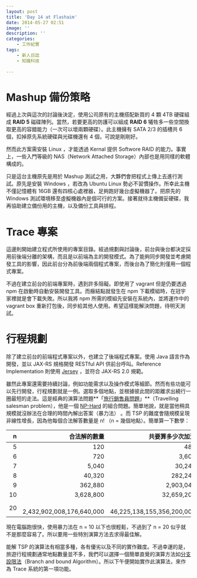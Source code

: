 ```yaml
---
layout: post
title: 'Day 14 at Flashaim'
date: 2014-05-27 02:51
image: ''
description: ''
categories:
    - 工作紀實
tags:
    - 新人日誌
    - 知識科技
 
---
```

# Mashup 備份策略

經過上次與這次的討論後決定，使用公司原有的主機搭配新買的 4 顆 4TB 硬碟組成 **RAID 5** 磁碟陣列。當然，若要更高的防護可以組成 **RAID 6** 犧牲多一些空間換取更高的容錯能力（一次可以壞兩顆硬碟）。此主機擁有 SATA 2/3 的插槽共 6 個，扣掉原先系統硬碟與光碟機還有 4 個，可說是剛剛好。

然而此方案需安裝 Linux ，才能透過 Kernal 提供 Softwore RAID 的能力。事實上，一些入門等級的 NAS（Network Attached Storage）內部也是用同樣的軟體構成的。

只是這台主機原先是用於 Mashup 測試之用，大夥們會把程式上傳上去進行測試。原先是安裝 Windows ，若改為 Ubuntu Linux 勢必不習慣操作。所幸此主機不僅記憶體有 16GB 還有四核心處裡器，足夠跑好幾台虛擬機器了。把原先的 Windows 測試環境移至虛擬機器內是個可行的方案。接著就待主機備妥硬碟，我再協助建立備份用的主機，以及備份工具與排程。

# Trace 專案

這邊則開始建立程式所使用的專案目錄。經過規劃與討論後，前台與後台都決定採用前後端分離的架構，而且是以前端為主的開發模式。為了能夠同步開發並考慮開發工具的影響，因此前台分為前後端兩個程式專案，而後台為了簡化則僅用一個程式專案。

不過在建立前台的前端專案時，遇到許多阻礙。即使用了 vagrant 但是仍要透過 npm 在啟動時自動安裝開發工具。而癥結點就發生在 npm 下載模組時，在冠宇家裡就是會下載失敗。所以我將 npm 所需的模組先安裝在系統內，並將運作中的 vagrant box 重新打包後，同步給其他人使用。希望這樣能解決問題，待明天測試。

# 行程規劃

除了建立前台的前端程式專案以外，也建立了後端程式專案。使用 Java 語言作為開發，並以 JAX-RS 規格開發 RESTful API 供前台呼叫。Reference Implementation 則使用 [Jersey](https://jersey.java.net) ，並符合 JAX-RS 2.0 規範。

雖然此專案還需要持續討論，例如功能需求以及操作模式等細節。然而有些功能可以先行開發，行程規劃就是一例。選取多個地點，並根據彼此間的距離求出繞行一圈最短的走法。這是經典的演算法問題**「[旅行銷售員問題][TSP]」**（Travelling salesman problem），他是一個 [NP-Hard][NP] 的組合問題。簡單地說，就是當他稍具規模就沒辦法在合理的時間內解出答案（暴力法）	。而 TSP 的難度會隨規模呈現非線性增長，因為他每個合法解答數量是 n! （n = 幾個地點）。簡單算一下數學：

| n | 合法解的數量 | 共要算多少次加法 |
| --------------------: | ------------------------: | -------------------------: |
| 5 | 120 | 480 | 
| 6 | 720 | 3,600 | 
| 7 | 5,040 | 30,240 | 
| 8 | 40,320 | 282,240 | 
| 9 | 362,880 | 2,903,040 | 
| 10 | 3,628,800 | 32,659,200 | 
| 20 |　2,432,902,008,176,640,000 |　46,225,138,155,356,200,000 | 

現在電腦跑很快，使用暴力法在 n = 10 以下也很輕鬆，不過到了 n = 20 似乎就不是那麼容易了。所以要用一些特別演算方法去求得最佳解。

能解 TSP 的演算法有相當多種，各有優劣以及不同的實作難度。不過幸運的是，旅遊行程規劃通常地點數量並不多，我們可以選擇一個簡單直覺的演算方法如[分支設限法][B&B]（Branch and bound Algorithm）。所以下午便開始實作此演算法，來作為 Trace 系統的第一項功能。

[TSP]: (http://en.wikipedia.org/wiki/Travelling_salesman_problem)
[NP]: (http://en.wikipedia.org/wiki/NP-hard)
[B&B]: (http://en.wikipedia.org/wiki/Branch_and_bound)


